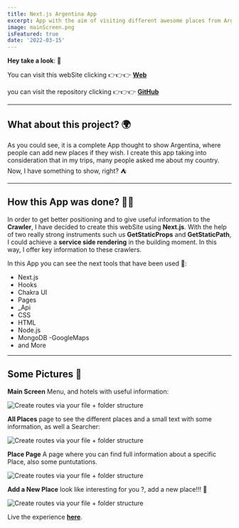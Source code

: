 ```yaml
---
title: Next.js Argentina App
excerpt: App with the aim of visiting different awesome places from Argentina through your device, a kind of "Home-travel". 🥳😋  
image: mainScreen.png
isFeatured: true
date: '2022-03-15'
---
```


**Hey take a look**: 👀

You can visit this webSite clicking 👉👉👉 [**Web**](https://user-calendar-2021.herokuapp.com/)

you can visit the repository clicking 👉👉👉 [**GitHub**](https://github.com/lolo-vignolo/calendar-app)

---

## What about this project? 🌍

As you could see, it is a complete App thought to show Argentina, where people can add new places if they wish. I create this app taking into consideration that in my trips, many people asked me about my country. Now, I have something to show, right? ⛺ 

---

## How this App was done? 👨‍💻

In order to get better positioning and to give useful information to the **Crawler**, I have decided to create this webSite using **Next.js**. With the help of two really strong instruments such us **GetStaticProps** and **GetStaticPath**, I could achieve a **service side rendering** in the building moment. In this way, I offer key information to these crawlers. 

In this App you can see the next tools that have been used 🧨:

- Next.js
- Hooks
- Chakra UI
- Pages 
- _Api
- CSS
- HTML
- Node.js
- MongoDB
-GoogleMaps
- and More

---

## Some Pictures 🎨

**Main Screen** Menu, and hotels with useful information:

![Create routes via your file + folder structure](mainScreen.png)

**All Places** page to see the different places and a small text with some information, as well a Searcher:

![Create routes via your file + folder structure](allPlaces.png)

**Place Page** A page where you can find full information about a specific Place, also some puntutations.

![Create routes via your file + folder structure](place.png)

**Add a New Place**  look like interesting for you ?, add a new place!!! 📝

![Create routes via your file + folder structure](AddPlace.png)




Live the experience [**here**](https://user-calendar-2021.herokuapp.com/).
